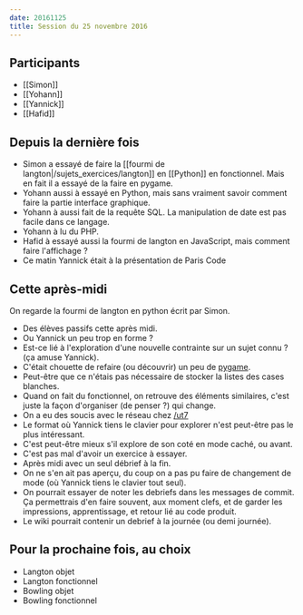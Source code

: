 ```yaml
---
date: 20161125
title: Session du 25 novembre 2016
---
```


## Participants

- [[Simon]]
- [[Yohann]]
- [[Yannick]]
- [[Hafid]]

## Depuis la dernière fois

- Simon a essayé de faire la [[fourmi de langton|/sujets_exercices/langton]] en [[Python]] en
  fonctionnel. Mais en fait il a essayé de la faire en pygame.
- Yohann aussi à essayé en Python, mais sans vraiment savoir comment faire la
  partie interface graphique.
- Yohann à aussi fait de la requête SQL. La manipulation de date est pas facile
  dans ce langage.
- Yohann à lu du PHP.
- Hafid à essayé aussi la fourmi de langton en JavaScript, mais comment faire
  l'affichage ?
- Ce matin Yannick était à la présentation de Paris Code

## Cette après-midi

On regarde la fourmi de langton en python écrit par Simon.

- Des élèves passifs cette après midi.
- Ou Yannick un peu trop en forme ?
- Est-ce lié à l'exploration d'une nouvelle contrainte sur un sujet connu ? (ça
  amuse Yannick).
- C'était chouette de refaire (ou découvrir) un peu de
  [pygame](http://www.pygame.org).
- Peut-être que ce n'étais pas nécessaire de stocker la listes des cases
  blanches.
- Quand on fait du fonctionnel, on retrouve des éléments similaires, c'est
  juste la façon d'organiser (de penser ?) qui change.
- On a eu des soucis avec le réseau chez [/ut7](http://ut7.fr)
- Le format où Yannick tiens le clavier pour explorer n'est peut-être pas le
  plus intéressant.
- C'est peut-être mieux s'il explore de son coté en mode caché, ou avant.
- C'est pas mal d'avoir un exercice à essayer.
- Après midi avec un seul débrief à la fin.
- On ne s'en ait pas aperçu, du coup on a pas pu faire de changement de mode
  (où Yannick tiens le clavier tout seul).
- On pourrait essayer de noter les debriefs dans les messages de commit. Ça
  permettrais d'en faire souvent, aux moment clefs, et de garder les
  impressions, apprentissage, et retour lié au code produit.
- Le wiki pourrait contenir un debrief à la journée (ou demi journée).

## Pour la prochaine fois, au choix

- Langton objet
- Langton fonctionnel
- Bowling objet
- Bowling fonctionnel
